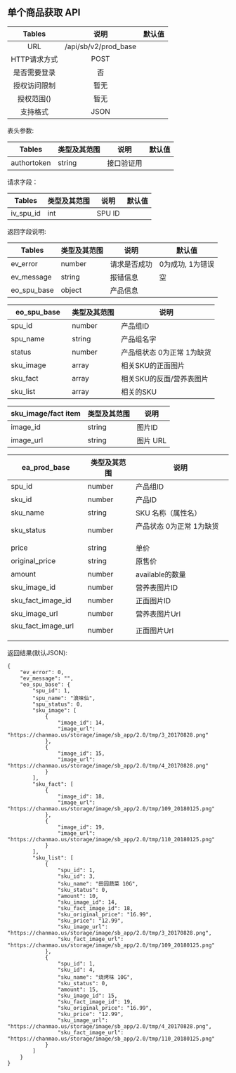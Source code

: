 
## 单个商品获取 API


|  Tables  |          说明          | 默认值  |
| :------: | :------------------: | :--: |
|   URL    | /api/sb/v2/prod_base |      |
| HTTP请求方式 |         POST         |      |
|  是否需要登录  |          否           |      |
|  授权访问限制  |          暂无          |      |
|  授权范围()  |          暂无          |      |
|   支持格式   |         JSON         |      |


表头参数:

| Tables      | 类型及其范围 | 说明    | 默认值  |
| ----------- | ------ | ----- | ---- |
| authortoken | string | 接口验证用 |      |

请求字段：

| Tables  | 类型及其范围 | 说明             | 默认值  |
| ------- | ------ | -------------- | ---- |
| iv_spu_id | int | SPU ID |      |

返回字段说明:

| Tables         | 类型及其范围 | 说明     | 默认值        |
| -------------- | ------ | ------ | ---------- |
| ev_error       | number | 请求是否成功 | 0为成功, 1为错误 |
| ev_message     | string | 报错信息   | 空          |
| eo_spu_base   | object  | 产品信息   |            |

| eo_spu_base | 类型及其范围 | 说明    |
| -------------- | ------ | ----- |
| spu_id           | number | 产品组ID |
| spu_name       | string | 产品组名字 |
| status           | number  | 产品组状态 0为正常 1为缺货  |
| sku_image           | array  | 相关SKU的正面图片  |
| sku_fact           | array  | 相关SKU的反面/营养表图片  |
| sku_list           | array  | 相关的SKU  |


| sku_image/fact item | 类型及其范围 | 说明      |
| ---------- | ------ | ------- |
| image_id  | string | 图片ID |
| image_url  | string | 图片 URL |


| ea_prod_base | 类型及其范围 | 说明           |
| ------------ | ------ | ------------ |
| spu_id         | number | 产品组ID         |
| sku_id         | number | 产品ID         |
| sku_name       | string | SKU 名称（属性名） |
| sku_status    | number | 产品状态 0为正常 1为缺货        |
| price        | string  | 单价           |
| original_price        | string  | 原售价 |
| amount       | number | available的数量 |
| sku_image_id        | number | 营养表图片ID     |
| sku_fact_image_id      | number | 正面图片ID  |
| sku_image_url        | number | 营养表图片Url    |
| sku_fact_image_url      | number | 正面图片Url  |




返回结果(默认JSON):
```
{
    "ev_error": 0,
    "ev_message": "",
    "eo_spu_base": {
        "spu_id": 1,
        "spu_name": "浪味仙",
        "spu_status": 0,
        "sku_image": [
            {
                "image_id": 14,
                "image_url": "https://chanmao.us/storage/image/sb_app/2.0/tmp/3_20170828.png"
            },
            {
                "image_id": 15,
                "image_url": "https://chanmao.us/storage/image/sb_app/2.0/tmp/4_20170828.png"
            }
        ],
        "sku_fact": [
            {
                "image_id": 18,
                "image_url": "https://chanmao.us/storage/image/sb_app/2.0/tmp/109_20180125.png"
            },
            {
                "image_id": 19,
                "image_url": "https://chanmao.us/storage/image/sb_app/2.0/tmp/110_20180125.png"
            }
        ],
        "sku_list": [
            {
                "spu_id": 1,
                "sku_id": 3,
                "sku_name": "田园蔬菜 10G",
                "sku_status": 0,
                "amount": 10,
                "sku_image_id": 14,
                "sku_fact_image_id": 18,
                "sku_original_price": "16.99",
                "sku_price": "12.99",
                "sku_image_url": "https://chanmao.us/storage/image/sb_app/2.0/tmp/3_20170828.png",
                "sku_fact_image_url": "https://chanmao.us/storage/image/sb_app/2.0/tmp/109_20180125.png"
            },
            {
                "spu_id": 1,
                "sku_id": 4,
                "sku_name": "烧烤味 10G",
                "sku_status": 0,
                "amount": 15,
                "sku_image_id": 15,
                "sku_fact_image_id": 19,
                "sku_original_price": "16.99",
                "sku_price": "12.99",
                "sku_image_url": "https://chanmao.us/storage/image/sb_app/2.0/tmp/4_20170828.png",
                "sku_fact_image_url": "https://chanmao.us/storage/image/sb_app/2.0/tmp/110_20180125.png"
            }
        ]
    }
}
```
